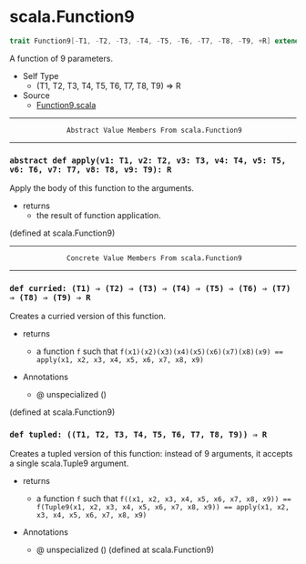 
#                               scala.Function9                               #

```scala
trait Function9[-T1, -T2, -T3, -T4, -T5, -T6, -T7, -T8, -T9, +R] extends AnyRef
```

A function of 9 parameters.

* Self Type
  * (T1, T2, T3, T4, T5, T6, T7, T8, T9) ⇒ R
* Source
  * [Function9.scala](https://github.com/scala/scala/tree/6d09a1ba5f/src/library/scala/Function9.scala#L1)


--------------------------------------------------------------------------------
                  Abstract Value Members From scala.Function9
--------------------------------------------------------------------------------


### `abstract def apply(v1: T1, v2: T2, v3: T3, v4: T4, v5: T5, v6: T6, v7: T7, v8: T8, v9: T9): R` ###

Apply the body of this function to the arguments.

* returns
  * the result of function application.

(defined at scala.Function9)


--------------------------------------------------------------------------------
                  Concrete Value Members From scala.Function9
--------------------------------------------------------------------------------


### `def curried: (T1) ⇒ (T2) ⇒ (T3) ⇒ (T4) ⇒ (T5) ⇒ (T6) ⇒ (T7) ⇒ (T8) ⇒ (T9) ⇒ R` ###

Creates a curried version of this function.

* returns
  * a function `f` such that
     `f(x1)(x2)(x3)(x4)(x5)(x6)(x7)(x8)(x9) == apply(x1, x2, x3, x4, x5, x6, x7, x8, x9)`

* Annotations
  * @ unspecialized ()

(defined at scala.Function9)


### `def tupled: ((T1, T2, T3, T4, T5, T6, T7, T8, T9)) ⇒ R`                 ###

Creates a tupled version of this function: instead of 9 arguments, it accepts a
single scala.Tuple9 argument.

* returns
  * a function `f` such that
     `f((x1, x2, x3, x4, x5, x6, x7, x8, x9)) == f(Tuple9(x1, x2, x3, x4, x5, x6, x7, x8, x9)) == apply(x1, x2, x3, x4, x5, x6, x7, x8, x9)`

* Annotations
  * @ unspecialized ()
(defined at scala.Function9)
